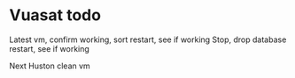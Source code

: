 # Vuasat todo

Latest vm, confirm working, sort restart, see if working
Stop, drop database restart, see if working

Next
Huston clean vm
